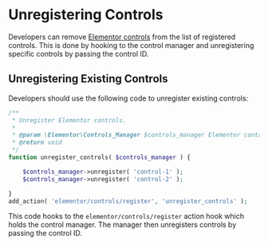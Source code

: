 # Unregistering Controls

<Badge type="tip" vertical="top" text="Elementor Core" /> <Badge type="warning" vertical="top" text="Intermediate" />

Developers can remove [Elementor controls](./../controls/) from the list of registered controls. This is done by hooking to the control manager and unregistering specific controls by passing the control ID.

## Unregistering Existing Controls

Developers should use the following code to unregister existing controls:

```php
/**
 * Unregister Elementor controls.
 *
 * @param \Elementor\Controls_Manager $controls_manager Elementor controls manager.
 * @return void
 */
function unregister_controls( $controls_manager ) {

	$controls_manager->unregister( 'control-1' );
	$controls_manager->unregister( 'control-2' );

}
add_action( 'elementor/controls/register', 'unregister_controls' );
```

This code hooks to the `elementor/controls/register` action hook which holds the control manager. The manager then unregisters controls by passing the control ID.
